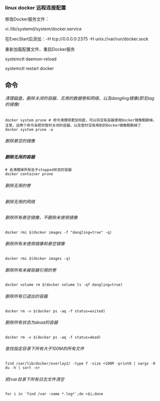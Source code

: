 ### linux docker 远程连接配置

修改Docker服务文件： 

vi /lib/systemd/system/docker.service   

在ExecStart后添加：-H tcp://0.0.0.0:2375 -H unix://var/run/docker.sock   

重新加载配置文件、重启Docker服务   

systemctl daemon-reload     

systemctl restart docker   



## 命令

###### 清理磁盘，删除关闭的容器、无用的数据卷和网络，以及dangling镜像(即无tag的镜像)

```shell
docker system prune # 命令清理得更加彻底，可以将没有容器使用Docker镜像都删掉。注意，这两个命令会把你暂时关闭的容器，以及暂时没有用到的Docker镜像都删掉了 
docker system prune -a
```

###### 删除悬空的镜像

##### 删除无用的容器

```shell
# 会清理掉所有处于stopped状态的容器 
docker container prune
```

###### 删除无用的卷

###### 删除无用的网络

###### 删除所有悬空镜像，不删除未使用镜像

```shell
docker rmi $(docker images -f "dangling=true" -q)
```

###### 删除所有未使用镜像和悬空镜像

```shell
docker rmi $(docker images -q)
```

###### 删除所有未被容器引用的卷

```shell
docker volume rm $(docker volume ls -qf dangling=true)
```

###### 删除所有已退出的容器

```shell
docker rm -v $(docker ps -aq -f status=exited)
```

###### 删除所有状态为dead的容器

```shell
docker rm -v $(docker ps -aq -f status=dead)
```

###### 查找指定目录下所有大于100M的所有文件

```shell
find /var/lib/docker/overlay2/ -type f -size +100M -print0 | xargs -0 du -h | sort -nr
```

###### 把/var目录下所有日志文件清空

```shell
for i in `find /var -name *.log*`;do >$i;done
```
